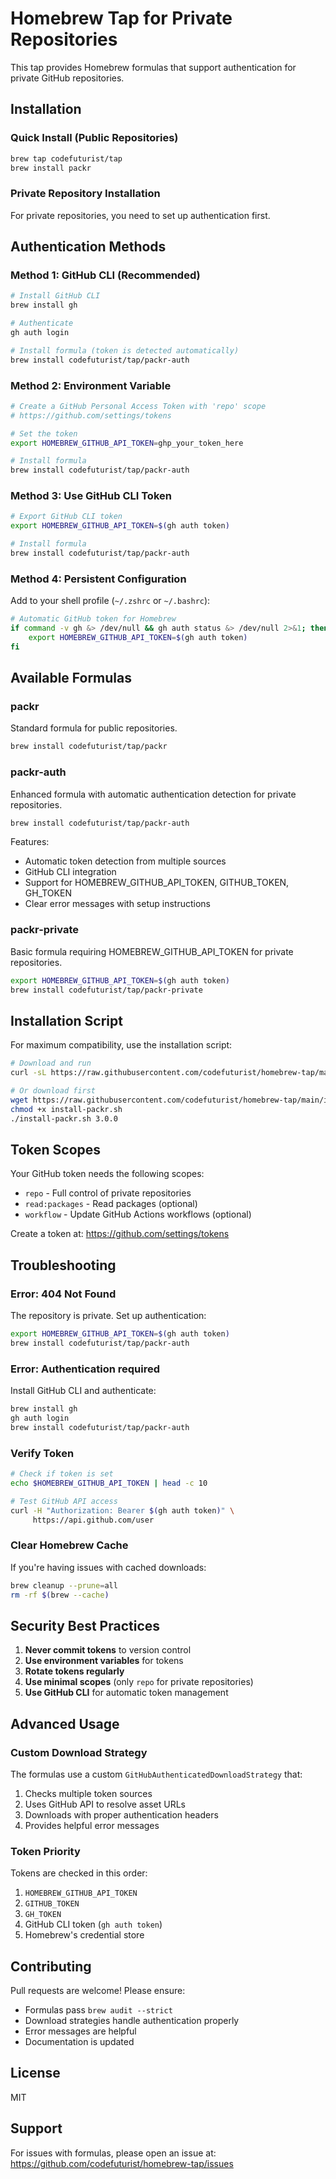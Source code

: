 # Homebrew Tap for Private Repositories

This tap provides Homebrew formulas that support authentication for private GitHub repositories.

## Installation

### Quick Install (Public Repositories)

```bash
brew tap codefuturist/tap
brew install packr
```

### Private Repository Installation

For private repositories, you need to set up authentication first.

## Authentication Methods

### Method 1: GitHub CLI (Recommended)

```bash
# Install GitHub CLI
brew install gh

# Authenticate
gh auth login

# Install formula (token is detected automatically)
brew install codefuturist/tap/packr-auth
```

### Method 2: Environment Variable

```bash
# Create a GitHub Personal Access Token with 'repo' scope
# https://github.com/settings/tokens

# Set the token
export HOMEBREW_GITHUB_API_TOKEN=ghp_your_token_here

# Install formula
brew install codefuturist/tap/packr-auth
```

### Method 3: Use GitHub CLI Token

```bash
# Export GitHub CLI token
export HOMEBREW_GITHUB_API_TOKEN=$(gh auth token)

# Install formula
brew install codefuturist/tap/packr-auth
```

### Method 4: Persistent Configuration

Add to your shell profile (`~/.zshrc` or `~/.bashrc`):

```bash
# Automatic GitHub token for Homebrew
if command -v gh &> /dev/null && gh auth status &> /dev/null 2>&1; then
    export HOMEBREW_GITHUB_API_TOKEN=$(gh auth token)
fi
```

## Available Formulas

### packr

Standard formula for public repositories.

```bash
brew install codefuturist/tap/packr
```

### packr-auth

Enhanced formula with automatic authentication detection for private repositories.

```bash
brew install codefuturist/tap/packr-auth
```

Features:
- Automatic token detection from multiple sources
- GitHub CLI integration
- Support for HOMEBREW_GITHUB_API_TOKEN, GITHUB_TOKEN, GH_TOKEN
- Clear error messages with setup instructions

### packr-private

Basic formula requiring HOMEBREW_GITHUB_API_TOKEN for private repositories.

```bash
export HOMEBREW_GITHUB_API_TOKEN=$(gh auth token)
brew install codefuturist/tap/packr-private
```

## Installation Script

For maximum compatibility, use the installation script:

```bash
# Download and run
curl -sL https://raw.githubusercontent.com/codefuturist/homebrew-tap/main/install-packr.sh | bash

# Or download first
wget https://raw.githubusercontent.com/codefuturist/homebrew-tap/main/install-packr.sh
chmod +x install-packr.sh
./install-packr.sh 3.0.0
```

## Token Scopes

Your GitHub token needs the following scopes:
- `repo` - Full control of private repositories
- `read:packages` - Read packages (optional)
- `workflow` - Update GitHub Actions workflows (optional)

Create a token at: https://github.com/settings/tokens

## Troubleshooting

### Error: 404 Not Found

The repository is private. Set up authentication:

```bash
export HOMEBREW_GITHUB_API_TOKEN=$(gh auth token)
brew install codefuturist/tap/packr-auth
```

### Error: Authentication required

Install GitHub CLI and authenticate:

```bash
brew install gh
gh auth login
brew install codefuturist/tap/packr-auth
```

### Verify Token

```bash
# Check if token is set
echo $HOMEBREW_GITHUB_API_TOKEN | head -c 10

# Test GitHub API access
curl -H "Authorization: Bearer $(gh auth token)" \
     https://api.github.com/user
```

### Clear Homebrew Cache

If you're having issues with cached downloads:

```bash
brew cleanup --prune=all
rm -rf $(brew --cache)
```

## Security Best Practices

1. **Never commit tokens** to version control
2. **Use environment variables** for tokens
3. **Rotate tokens regularly**
4. **Use minimal scopes** (only `repo` for private repositories)
5. **Use GitHub CLI** for automatic token management

## Advanced Usage

### Custom Download Strategy

The formulas use a custom `GitHubAuthenticatedDownloadStrategy` that:

1. Checks multiple token sources
2. Uses GitHub API to resolve asset URLs
3. Downloads with proper authentication headers
4. Provides helpful error messages

### Token Priority

Tokens are checked in this order:
1. `HOMEBREW_GITHUB_API_TOKEN`
2. `GITHUB_TOKEN`
3. `GH_TOKEN`
4. GitHub CLI token (`gh auth token`)
5. Homebrew's credential store

## Contributing

Pull requests are welcome! Please ensure:
- Formulas pass `brew audit --strict`
- Download strategies handle authentication properly
- Error messages are helpful
- Documentation is updated

## License

MIT

## Support

For issues with formulas, please open an issue at:
https://github.com/codefuturist/homebrew-tap/issues
